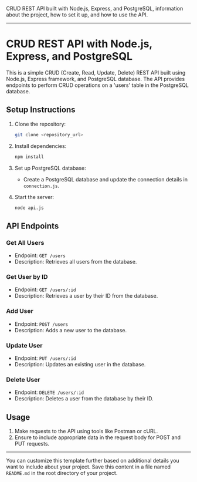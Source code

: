 CRUD REST API built with Node.js, Express, and PostgreSQL,  information about the project, how to set it up, and how to use the API. 

---

# CRUD REST API with Node.js, Express, and PostgreSQL

This is a simple CRUD (Create, Read, Update, Delete) REST API built using Node.js, Express framework, and PostgreSQL database. The API provides endpoints to perform CRUD operations on a 'users' table in the PostgreSQL database.

## Setup Instructions

1. Clone the repository:
   ```bash
   git clone <repository_url>
   ```

2. Install dependencies:
   ```bash
   npm install
   ```

3. Set up PostgreSQL database:
   - Create a PostgreSQL database and update the connection details in `connection.js`.

4. Start the server:
   ```bash
   node api.js
   ```

## API Endpoints

### Get All Users
- Endpoint: `GET /users`
- Description: Retrieves all users from the database.

### Get User by ID
- Endpoint: `GET /users/:id`
- Description: Retrieves a user by their ID from the database.

### Add User
- Endpoint: `POST /users`
- Description: Adds a new user to the database.

### Update User
- Endpoint: `PUT /users/:id`
- Description: Updates an existing user in the database.

### Delete User
- Endpoint: `DELETE /users/:id`
- Description: Deletes a user from the database by their ID.

## Usage

1. Make requests to the API using tools like Postman or cURL.
2. Ensure to include appropriate data in the request body for POST and PUT requests.

---

You can customize this template further based on additional details you want to include about your project. Save this content in a file named `README.md` in the root directory of your project.

